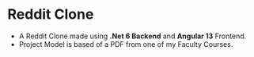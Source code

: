 # **Reddit Clone**
- A Reddit Clone made using **.Net 6 Backend** and **Angular 13** Frontend.
- Project Model is based of a PDF from one of my Faculty Courses.
